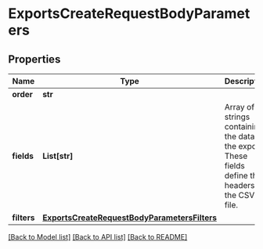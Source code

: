 # ExportsCreateRequestBodyParameters


## Properties

Name | Type | Description | Notes
------------ | ------------- | ------------- | -------------
**order** | **str** |  | [optional] 
**fields** | **List[str]** | Array of strings containing the data in the export. These fields define the headers in the CSV file. | [optional] 
**filters** | [**ExportsCreateRequestBodyParametersFilters**](ExportsCreateRequestBodyParametersFilters.md) |  | [optional] 

[[Back to Model list]](../README.md#documentation-for-models) [[Back to API list]](../README.md#documentation-for-api-endpoints) [[Back to README]](../README.md)


